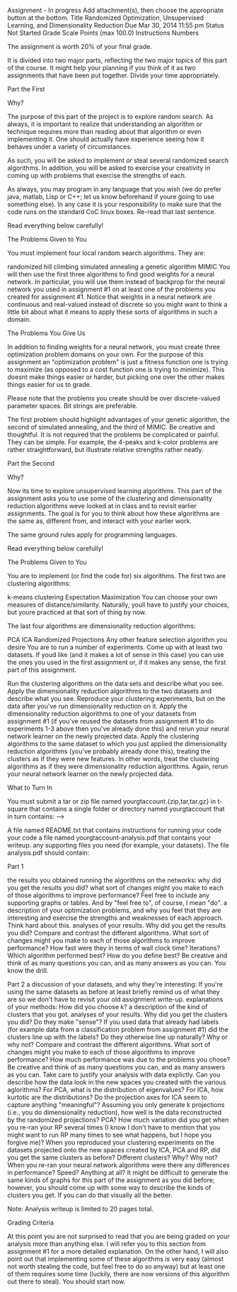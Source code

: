 Assignment - In progress
Add attachment(s), then choose the appropriate button at the bottom.
Title    Randomized Optimization, Unsupervised Learning, and Dimensionality Reduction
Due      Mar 30, 2014 11:55 pm
Status   Not Started
Grade Scale      Points (max 100.0)
Instructions
Numbers

The assignment is worth 20% of your final grade.

It is divided into two major parts, reflecting the two major topics of this part of the course. It might help your planning if you think of it as two assignments that have been put together. Divide your time appropriately.

Part the First

Why?

The purpose of this part of the project is to explore random search. As always, it is important to realize that understanding an algorithm or technique requires more than reading about that algorithm or even implementing it. One should actually have experience seeing how it behaves under a variety of circumstances.

As such, you will be asked to implement or steal several randomized search algorithms. In addition, you will be asked to exercise your creativity in coming up with problems that exercise the strengths of each.

As always, you may program in any language that you wish (we do prefer java, matlab, Lisp or C++; let us know beforehand if youre going to use something else). In any case it is your responsibility to make sure that the code runs on the standard CoC linux boxes. Re-read that last sentence.

Read everything below carefully!

 

The Problems Given to You

You must implement four local random search algorithms. They are:

randomized hill climbing
simulated annealing
a genetic algorithm
MIMIC
You will then use the first three algorithms to find good weights for a neural network. In particular, you will use them instead of backprop for the neural network you used in assignment #1 on at least one of the problems you created for assignment #1. Notice that weights in a neural network are continuous and real-valued instead of discrete so you might want to think a little bit about what it means to apply these sorts of algorithms in such a domain.

The Problems You Give Us

In addition to finding weights for a neural network, you must create three optimization problem domains on your own. For the purpose of this assignment an "optimization problem" is just a fitness function one is trying to maximize (as opposed to a cost function one is trying to minimize). This doesnt make things easier or harder, but picking one over the other makes things easier for us to grade.

Please note that the problems you create should be over discrete-valued parameter spaces. Bit strings are preferable.

The first problem should highlight advantages of your genetic algorithm, the second of simulated annealing, and the third of MIMIC. Be creative and thoughtful. It is not required that the problems be complicated or painful. They can be simple. For example, the 4-peaks and k-color problems are rather straightforward, but illustrate relative strengths rather neatly.

 
Part the Second

Why?

Now its time to explore unsupervised learning algorithms. This part of the assignment asks you to use some of the clustering and dimensionality reduction algorithms weve looked at in class and to revisit earlier assignments. The goal is for you to think about how these algorithms are the same as, different from, and interact with your earlier work.

The same ground rules apply for programming languages.

Read everything below carefully!

 
The Problems Given to You

You are to implement (or find the code for) six algorithms. The first two are clustering algorithms:

k-means clustering
Expectation Maximization
You can choose your own measures of distance/similarity. Naturally, youll have to justify your choices, but youre practiced at that sort of thing by now.

The last four algorithms are dimensionality reduction algorithms:

PCA
ICA
Randomized Projections
Any other feature selection algorithm you desire
You are to run a number of experiments. Come up with at least two datasets. If youd like (and it makes a lot of sense in this case) you can use the ones you used in the first assignment or, if it makes any sense, the first part of this assignment.

Run the clustering algorithms on the data sets and describe what you see.
Apply the dimensionality reduction algorithms to the two datasets and describe what you see.
Reproduce your clustering experiments, but on the data after you've run dimensionality reduction on it.
Apply the dimensionality reduction algorithms to one of your datasets from assignment #1 (if you've reused the datasets from assignment #1 to do experiments 1-3 above then you've already done this) and rerun your neural network learner on the newly projected data.
Apply the clustering algorithms to the same dataset to which you just applied the dimensionality reduction algorithms (you've probably already done this), treating the clusters as if they were new features. In other words, treat the clustering algorithms as if they were dimensionality reduction algorithms. Again, rerun your neural network learner on the newly projected data.

What to Turn In

You must submit a tar or zip file named yourgtaccount.{zip,tar,tar.gz} in t-square that contains a single folder or directory named yourgtaccount that in turn contains: -->

A file named README.txt that contains instructions for running your code
your code
a file named yourgtaccount-analysis.pdf that contains your writeup.
any supporting files you need (for example, your datasets).
The file analysis.pdf should contain: 

Part 1


the results you obtained running the algorithms on the networks: why did you get the results you did? what sort of changes might you make to each of those algorithms to improve performance? Feel free to include any supporting graphs or tables. And by "feel free to", of course, I mean "do".
a description of your optimization problems, and why you feel that they are interesting and exercise the strengths and weaknesses of each approach. Think hard about this.
analyses of your results. Why did you get the results you did? Compare and contrast the different algorithms. What sort of changes might you make to each of those algorithms to improve performance? How fast were they in terms of wall clock time? Iterations? Which algorithm performed best? How do you define best? Be creative and think of as many questions you can, and as many answers as you can. You know the drill.
 

Part 2
a discussion of your datasets, and why they're interesting: If you're using the same datasets as before at least briefly remind us of what they are so we don't have to revisit your old assignment write-up.
explanations of your methods: How did you choose k?
a description of the kind of clusters that you got.
analyses of your results. Why did you get the clusters you did? Do they make "sense"? If you used data that already had labels (for example data from a classification problem from assignment #1) did the clusters line up with the labels? Do they otherwise line up naturally? Why or why not? Compare and contrast the different algorithms. What sort of changes might you make to each of those algorithms to improve performance? How much performance was due to the problems you chose? Be creative and think of as many questions you can, and as many answers as you can. Take care to justify your analysis with data explictly.
Can you describe how the data look in the new spaces you created with the various aglorithms? For PCA, what is the distribution of eigenvalues? For ICA, how kurtotic are the distributions? Do the projection axes for ICA seem to capture anything "meaningful"? Assuming you only generate k projections (i.e., you do dimensionality reduction), how well is the data reconstructed by the randomized projections? PCA? How much variation did you get when you re-ran your RP several times (I know I don't have to mention that you might want to run RP many times to see what happens, but I hope you forgive me)?
When you reproduced your clustering experiments on the datasets projected onto the new spaces created by ICA, PCA and RP, did you get the same clusters as before? Different clusters? Why? Why not?
When you re-ran your neural network algorithms were there any differences in performance? Speed? Anything at all?
It might be difficult to generate the same kinds of graphs for this part of the assignment as you did before; however, you should come up with some way to describe the kinds of clusters you get. If you can do that visually all the better. 


Note: Analysis writeup is limited to 20 pages total.
 

Grading Criteria

At this point you are not surprised to read that you are being graded on your analysis more than anything else. I will refer you to this section from assignment #1 for a more detailed explanation. On the other hand, I will also point out that implementing some of these algorithms is very easy (almost not worth stealing the code, but feel free to do so anyway) but at least one of them requires some time (luckily, there are now versions of this algorithm out there to steal). You should start now.
